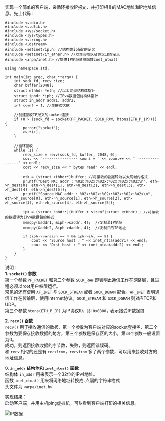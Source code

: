 实现一个简单的客户端，来循环接收IP报文，并打印相关的MAC地址和IP地址信息。先上代码：
```
#include <stdio.h>
#include <stdlib.h>
#include <sys/socket.h>
#include <sys/types.h>
#include <string.h>
#include <iostream>
#include <netinet/ip.h> //结构体iphdr的定义
#include <netinet/if_ether.h> //以太网帧以及协议ID的定义
#include <arpa/inet.h> //提供IP地址转换函数inet_ntoa()

using namespace std;

int main(int argc, char **argv) {
    int sock_fd, recv_size;
    char buffer[2048];
    struct ethhdr *eth; //以太网帧结构体指针
    struct iphdr *iph; //IPv4数据包结构体指针
    struct in_addr addr1, addr2;
    int count = 1; //总接收次数

    //创建接收IP报文的socket连接
    if (0 > (sock_fd = socket(PF_PACKET, SOCK_RAW, htons(ETH_P_IP)))) {
        perror("socket");
        exit(1);
    }

    //循环接收
    while (1) {
        recv_size = recv(sock_fd, buffer, 2048, 0);
        cout << "---------------- count = " << count++ << " ----------------" << endl;
        cout << recv_size << " bytes read" << endl;

        eth = (struct ethhdr*)buffer; //将接收的数据转为以太网帧的格式
        printf("Dest MAC addr : %02x:%02x:%02x:%02x:%02x:%02x\n", eth->h_dest[0], eth->h_dest[1], eth->h_dest[2], eth->h_dest[3], eth->h_dest[4], eth->h_dest[5]);
        printf("Source MAC addr : %02x:%02x:%02x:%02x:%02x:%02x\n", eth->h_source[0], eth->h_source[1], eth->h_source[2], eth->h_source[3], eth->h_source[4], eth->h_source[5]);

        iph = (struct iphdr*)(buffer + sizeof(struct ethhdr)); //将接收的数据转为IPv4数据包的格式
        memcpy(&addr1, &iph->saddr, 4);  //复制源IP地址
        memcpy(&addr2, &iph->daddr, 4);  //复制目的IP地址

        if (iph->version == 4 && iph->ihl == 5) {
            cout << "Source host : " << inet_ntoa(addr1) << endl;
            cout << "Dest host : " << inet_ntoa(addr2) << endl;
        }
    }
}
```
说明：  
**1. `socket()` 参数**  
第一个参数 `PF_PACKET` 和第二个参数 `SOCK_RAW` 即表明此通信工作在网络层，且进程必须以root用户权限运行。  
常见的还有使用 `AF_INET` 与 `SOCK_STREAM` 或者 `SOCK_DGRAM` 配合。`AF_INET` 表明通信工作在传输层，使用Internet协议。`SOCK_STREAM` 和 `SOCK_DGRAM` 则对应TCP和UDP。  
第三个参数 `htons(ETH_P_IP)` 为IP协议ID，即 `0x0800`，表示接受IP数据包  

**2. `recv()` 函数**  
`recv()` 用于接收通信的数据，第一个参数为客户端对应的socket套接字，第二个参数为要保存接收数据的地方，第三个参数是保存区的大小，第四个参数一般设置为0。  
成功，则返回接收收据的字节数，失败，则返回错误码。  
和 `recv` 相似的还是有 `recvfrom`，`recvfrom` 多了两个参数，可以用来接收对方的地址信息。  

**3. `in_addr` 结构体和 `inet_ntoa()` 函数**  
结构体 `in_addr` 用来表示一个32位的IPv4地址。  
函数 `inet_ntoa()` 用来将网络地址转换成`.`点隔的字符串格式  
头文件为 `<arpa/inet.h>`  

实现结果：  
启动客户端，并用主机ping虚拟机，可以看到客户端打印的相关信息。

![IP数据](https://upload-images.jianshu.io/upload_images/22192996-e37d2fba2706dcc6.png?imageMogr2/auto-orient/strip%7CimageView2/2/w/1240)
